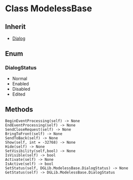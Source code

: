 # Class ModelessBase

## Inherit

* [Dialog](Dialog.md)

## Enum

### DialogStatus

* Normal
* Enabled
* Disabled
* Edited

## Methods
```
BeginEventProcessing(self) -> None
EndEventProcessing(self) -> None
SendCloseRequest(self) -> None
BringToFront(self) -> None
SendToBack(self) -> None
Show(self, int = -32768) -> None
Hide(self) -> None
SetVisibility(self,bool) -> None
IsVisible(self) -> bool
Activate(self) -> None
IsActive(self) -> bool
SetStatus(self, DGLib.ModelessBase.DialogStatus) -> None
GetStatus(self) -> DGLib.ModelessBase.DialogStatus
```
